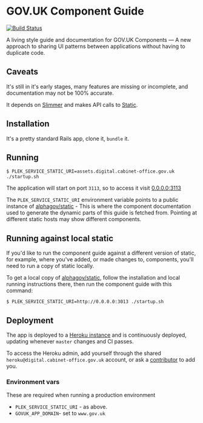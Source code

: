 # GOV.UK Component Guide

[![Build Status](https://travis-ci.org/alphagov/govuk-component-guide.svg)](https://travis-ci.org/alphagov/govuk-component-guide)

A living style guide and documentation for GOV.UK Components &mdash; A new approach to sharing UI patterns between applications without having to duplicate code.

## Caveats

It's still in it's early stages, many features are missing or incomplete, and documentation may not be 100% accurate.

It depends on [Slimmer](https://github.com/alphagov/slimmer) and makes API calls to [Static](https://github.com/alphagov/static).

## Installation

It's a pretty standard Rails app, clone it, `bundle` it.

## Running

```
$ PLEK_SERVICE_STATIC_URI=assets.digital.cabinet-office.gov.uk ./startup.sh
```

The application will start on port `3113`, so to access it visit [0.0.0.0:3113](http://0.0.0.0:3113/)

The `PLEK_SERVICE_STATIC_URI` environment variable points to a public instance of [alphagov/static](https://github.com/alphagov/static) - This is where the component documentation used to generate the dynamic parts of this guide is fetched from. Pointing at
different static hosts may show different components.

## Running against local static

If you'd like to run the component guide against a different version of static, for example, where you've added, or made changes to, components, you'll need to run a copy of static locally.

To get a local copy of [alphagov/static](https://github.com/alphagov/static), follow the installation and local running instructions there, then run the component guide with this command:

```
$ PLEK_SERVICE_STATIC_URI=http://0.0.0.0:3013 ./startup.sh
```

## Deployment

The app is deployed to a [Heroku instance](https://dashboard.heroku.com/apps/govuk-component-guide/) and is continuously deployed, updating whenever `master` changes and CI passes.

To access the Heroku admin, add yourself through the shared `heroku@digital.cabinet-office.gov.uk` account, or ask a [contributor](https://github.com/alphagov/govuk-component-guide/graphs/contributors) to add you.

### Environment vars

These are required when running a production environment

- `PLEK_SERVICE_STATIC_URI` - as above.
- `GOVUK_APP_DOMAIN`- set to `www.gov.uk`
